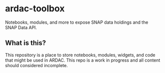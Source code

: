 # ardac-toolbox

Notebooks, modules, and more to expose SNAP data holdings and the SNAP Data API.

## What is this?

This repository is a place to store notebooks, modules, widgets, and code that might be used in ARDAC. This repo is a work in progress and all content should considered incomplete.
